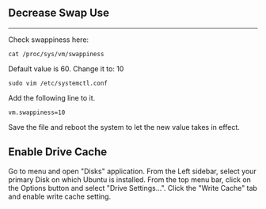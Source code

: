 ## Decrease Swap Use
**************************

Check swappiness here:

```
cat /proc/sys/vm/swappiness
```

Default value is 60. Change it to: 10

```
sudo vim /etc/systemctl.conf
```

Add the following line to it.

```
vm.swappiness=10
```

Save the file and reboot the system to let the new value takes in effect.

## Enable Drive Cache

Go to menu and open "Disks" application. From the Left sidebar, select your primary Disk on which Ubuntu is installed. From the top menu bar, click on the Options button and select "Drive Settings...". Click the "Write Cache" tab and enable write cache setting.

